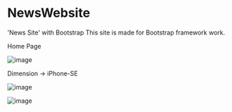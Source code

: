 # NewsWebsite
'News Site' with Bootstrap
This site is made for Bootstrap framework work.

Home Page

![image](https://user-images.githubusercontent.com/74907355/175265526-0e6c8b22-4fba-4a53-a997-7ba2a25d0447.png)

Dimension -> iPhone-SE

![image](https://user-images.githubusercontent.com/74907355/175265827-d088154f-1f59-4bcf-9cdf-f7a11de13841.png)

![image](https://user-images.githubusercontent.com/74907355/175266144-9bbc8814-b407-482d-a14a-dce497a66ef7.png)
